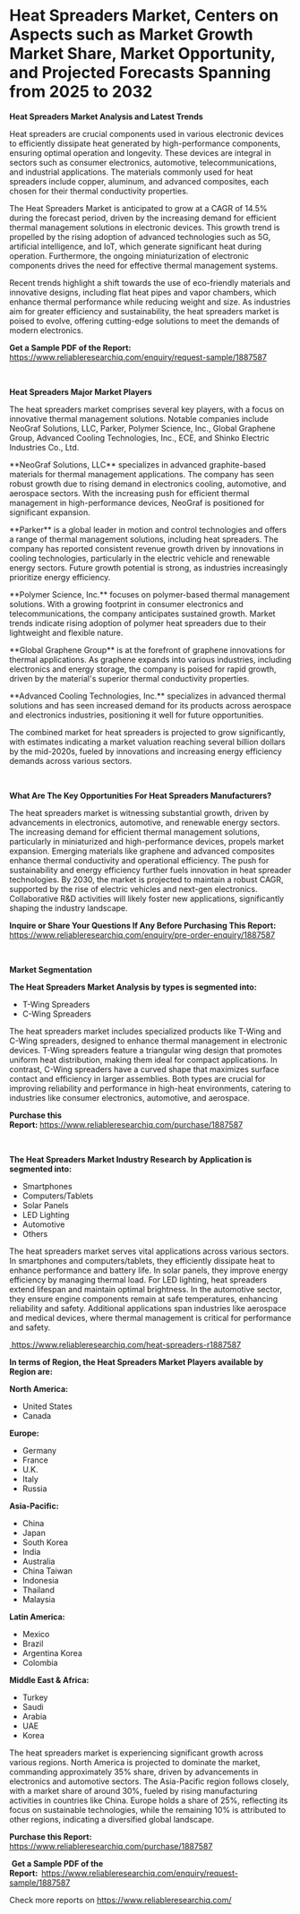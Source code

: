 <p><h1>Heat Spreaders Market, Centers on Aspects such as Market Growth Market Share, Market Opportunity, and Projected Forecasts Spanning from 2025 to 2032</h1></p><p><strong>Heat Spreaders Market Analysis and Latest Trends</strong></p>
<p><p>Heat spreaders are crucial components used in various electronic devices to efficiently dissipate heat generated by high-performance components, ensuring optimal operation and longevity. These devices are integral in sectors such as consumer electronics, automotive, telecommunications, and industrial applications. The materials commonly used for heat spreaders include copper, aluminum, and advanced composites, each chosen for their thermal conductivity properties.</p><p>The Heat Spreaders Market is anticipated to grow at a CAGR of 14.5% during the forecast period, driven by the increasing demand for efficient thermal management solutions in electronic devices. This growth trend is propelled by the rising adoption of advanced technologies such as 5G, artificial intelligence, and IoT, which generate significant heat during operation. Furthermore, the ongoing miniaturization of electronic components drives the need for effective thermal management systems. </p><p>Recent trends highlight a shift towards the use of eco-friendly materials and innovative designs, including flat heat pipes and vapor chambers, which enhance thermal performance while reducing weight and size. As industries aim for greater efficiency and sustainability, the heat spreaders market is poised to evolve, offering cutting-edge solutions to meet the demands of modern electronics.</p></p>
<p><strong>Get a Sample PDF of the Report:&nbsp;</strong> <a href="https://www.reliableresearchiq.com/enquiry/request-sample/1887587?utm_campaign=2222&utm_medium=2&utm_source=Github&utm_content=ia&utm_term=11022025&utm_id=heat-spreaders">https://www.reliableresearchiq.com/enquiry/request-sample/1887587</a></p>
<p>&nbsp;</p>
<p><strong>Heat Spreaders Major Market Players</strong></p>
<p><p>The heat spreaders market comprises several key players, with a focus on innovative thermal management solutions. Notable companies include NeoGraf Solutions, LLC, Parker, Polymer Science, Inc., Global Graphene Group, Advanced Cooling Technologies, Inc., ECE, and Shinko Electric Industries Co., Ltd.</p><p>**NeoGraf Solutions, LLC** specializes in advanced graphite-based materials for thermal management applications. The company has seen robust growth due to rising demand in electronics cooling, automotive, and aerospace sectors. With the increasing push for efficient thermal management in high-performance devices, NeoGraf is positioned for significant expansion.</p><p>**Parker** is a global leader in motion and control technologies and offers a range of thermal management solutions, including heat spreaders. The company has reported consistent revenue growth driven by innovations in cooling technologies, particularly in the electric vehicle and renewable energy sectors. Future growth potential is strong, as industries increasingly prioritize energy efficiency.</p><p>**Polymer Science, Inc.** focuses on polymer-based thermal management solutions. With a growing footprint in consumer electronics and telecommunications, the company anticipates sustained growth. Market trends indicate rising adoption of polymer heat spreaders due to their lightweight and flexible nature.</p><p>**Global Graphene Group** is at the forefront of graphene innovations for thermal applications. As graphene expands into various industries, including electronics and energy storage, the company is poised for rapid growth, driven by the material's superior thermal conductivity properties.</p><p>**Advanced Cooling Technologies, Inc.** specializes in advanced thermal solutions and has seen increased demand for its products across aerospace and electronics industries, positioning it well for future opportunities.</p><p>The combined market for heat spreaders is projected to grow significantly, with estimates indicating a market valuation reaching several billion dollars by the mid-2020s, fueled by innovations and increasing energy efficiency demands across various sectors.</p></p>
<p>&nbsp;</p>
<p><strong>What Are The Key Opportunities For Heat Spreaders Manufacturers?</strong></p>
<p><p>The heat spreaders market is witnessing substantial growth, driven by advancements in electronics, automotive, and renewable energy sectors. The increasing demand for efficient thermal management solutions, particularly in miniaturized and high-performance devices, propels market expansion. Emerging materials like graphene and advanced composites enhance thermal conductivity and operational efficiency. The push for sustainability and energy efficiency further fuels innovation in heat spreader technologies. By 2030, the market is projected to maintain a robust CAGR, supported by the rise of electric vehicles and next-gen electronics. Collaborative R&D activities will likely foster new applications, significantly shaping the industry landscape.</p></p>
<p><strong>Inquire or Share Your Questions If Any Before Purchasing This Report:</strong> <a href="https://www.reliableresearchiq.com/enquiry/pre-order-enquiry/1887587?utm_campaign=2222&utm_medium=2&utm_source=Github&utm_content=ia&utm_term=11022025&utm_id=heat-spreaders">https://www.reliableresearchiq.com/enquiry/pre-order-enquiry/1887587</a></p>
<p>&nbsp;</p>
<p><strong>Market Segmentation</strong></p>
<p><strong>The Heat Spreaders Market Analysis by types is segmented into:</strong></p>
<p><ul><li>T-Wing Spreaders</li><li>C-Wing Spreaders</li></ul></p>
<p><p>The heat spreaders market includes specialized products like T-Wing and C-Wing spreaders, designed to enhance thermal management in electronic devices. T-Wing spreaders feature a triangular wing design that promotes uniform heat distribution, making them ideal for compact applications. In contrast, C-Wing spreaders have a curved shape that maximizes surface contact and efficiency in larger assemblies. Both types are crucial for improving reliability and performance in high-heat environments, catering to industries like consumer electronics, automotive, and aerospace.</p></p>
<p><strong>Purchase this Report:&nbsp;</strong><a href="https://www.reliableresearchiq.com/purchase/1887587?utm_campaign=2222&utm_medium=2&utm_source=Github&utm_content=ia&utm_term=11022025&utm_id=heat-spreaders">https://www.reliableresearchiq.com/purchase/1887587</a></p>
<p>&nbsp;</p>
<p><strong>The Heat Spreaders Market Industry Research by Application is segmented into:</strong></p>
<p><ul><li>Smartphones</li><li>Computers/Tablets</li><li>Solar Panels</li><li>LED Lighting</li><li>Automotive</li><li>Others</li></ul></p>
<p><p>The heat spreaders market serves vital applications across various sectors. In smartphones and computers/tablets, they efficiently dissipate heat to enhance performance and battery life. In solar panels, they improve energy efficiency by managing thermal load. For LED lighting, heat spreaders extend lifespan and maintain optimal brightness. In the automotive sector, they ensure engine components remain at safe temperatures, enhancing reliability and safety. Additional applications span industries like aerospace and medical devices, where thermal management is critical for performance and safety.</p></p>
<p><a href="https://www.reliableresearchiq.com/heat-spreaders-r1887587?utm_campaign=2222&utm_medium=2&utm_source=Github&utm_content=ia&utm_term=11022025&utm_id=heat-spreaders">&nbsp;https://www.reliableresearchiq.com/heat-spreaders-r1887587</a></p>
<p><strong>In terms of Region, the Heat Spreaders Market Players available by Region are:</strong></p>
<p>
    <p> <strong> North America: </strong>
        <ul>
            <li>United States</li>
            <li>Canada</li>
        </ul>
        </p> 
    <p> <strong> Europe: </strong>
        <ul>
            <li>Germany</li>
            <li>France</li>
            <li>U.K.</li>
            <li>Italy</li>
            <li>Russia</li>
        </ul>
        </p> 
    <p> <strong> Asia-Pacific: </strong>
        <ul>
            <li>China</li>
            <li>Japan</li>
            <li>South Korea</li>
            <li>India</li>
            <li>Australia</li>
            <li>China Taiwan</li>
            <li>Indonesia</li>
            <li>Thailand</li>
            <li>Malaysia</li>
        </ul>
        </p> 
    <p> <strong> Latin America: </strong>
        <ul>
            <li>Mexico</li>
            <li>Brazil</li>
            <li>Argentina Korea</li>
            <li>Colombia</li>
        </ul>
        </p> 
    <p> <strong> Middle East & Africa: </strong>
        <ul>
            <li>Turkey</li>
            <li>Saudi</li>
            <li>Arabia</li>
            <li>UAE</li>
            <li>Korea</li>
        </ul>
    </p>
    </p>
<p><p>The heat spreaders market is experiencing significant growth across various regions. North America is projected to dominate the market, commanding approximately 35% share, driven by advancements in electronics and automotive sectors. The Asia-Pacific region follows closely, with a market share of around 30%, fueled by rising manufacturing activities in countries like China. Europe holds a share of 25%, reflecting its focus on sustainable technologies, while the remaining 10% is attributed to other regions, indicating a diversified global landscape.</p></p>
<p><strong>Purchase this Report: </strong><a href="https://www.reliableresearchiq.com/purchase/1887587?utm_campaign=2222&utm_medium=2&utm_source=Github&utm_content=ia&utm_term=11022025&utm_id=heat-spreaders">https://www.reliableresearchiq.com/purchase/1887587</a></p>
<p>&nbsp;<strong>Get a Sample PDF of the Report:&nbsp;&nbsp;</strong><a href="https://www.reliableresearchiq.com/enquiry/request-sample/1887587?utm_campaign=2222&utm_medium=2&utm_source=Github&utm_content=ia&utm_term=11022025&utm_id=heat-spreaders">https://www.reliableresearchiq.com/enquiry/request-sample/1887587</a></p>
<p><strong></strong></p>
<p>Check more reports on <a href="https://www.reliableresearchiq.com/?utm_campaign=2222&utm_medium=2&utm_source=Github&utm_content=ia&utm_term=11022025&utm_id=heat-spreaders">https://www.reliableresearchiq.com/</a></p>